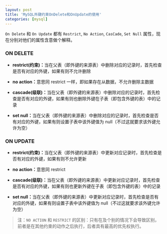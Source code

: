 ```yaml
---
layout: post
title: 'MySQL外键约束OnDelete和OnUpdate的使用'
categories: [mysql]
---
```


`On Delete` 和 `On Update` 都有 `Restrict`, `No Action`, `CasCade`, `Set Null` 属性，现在分别对他们的属性含意做个解释。

### ON DELETE

-   <b>restrict(约束)：</b>当在父表（即外键的来源表）中删除对应的记录时，首先检查是否有对应的外键，如果有则不允许删除

-   <b>no action：</b>意思同 restrict 一样，即如果存在从数据，不允许删除主数据

-   <b>cascade(级联)：</b>当在父表（即外键的来源表）中删除对应的记录时，首先检查是否有对应的外键，如果有则也删除外键在子表（即包含外键的表）中的记录

-   <b>set null：</b>当在父表（即外键的来源表）中删除对应的记录时，首先检查是否有对应的外键，如果有则设置子表中该外键值为 null（不过这就要求该外键允许为空）

### ON UPDATE

-   <b>restrict(约束)：</b>当在父表（即外键的来源表）中更新对应记录时，首先检查是否有对应的外键，如果有则不允许更新

-   <b>no action：</b>意思同 restrict

-   <b>cascade(级联)：</b>当在父表（即外键的来源表）中更新对应记录时，首先检查是否有对应的外键，如果有则也更新外键在子表（即包含外键的表）中的记录

-   <b>set null：</b>当在父表（即外键的来源表）中更新对应记录时，首先检查是否有对应的外键，如果有则设置子表中该外键值为 null（不过这就要求该外键允许为空）

> 注：`NO ACTION` 和 `RESTRICT` 的区别：只有在及个别的情况下会导致区别，前者是在其他约束的动作之后执行，后者具有最高的优先权执行。
